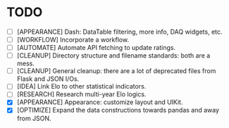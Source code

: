 # TODO

- [ ] [APPEARANCE] Dash: DataTable filtering, more info, DAQ widgets, etc.
- [ ] [WORKFLOW] Incorporate a workflow.
- [ ] [AUTOMATE] Automate API fetching to update ratings.
- [ ] [CLEANUP] Directory structure and filename standards: both are a mess.
- [ ] [CLEANUP] General cleanup: there are a lot of deprecated files from Flask and JSON I/Os.
- [ ] [IDEA] Link Elo to other statistical indicators.
- [ ] [RESEARCH] Research multi-year Elo logics.
- [x] [APPEARANCE] Appearance: customize layout and UIKit.
- [x] [OPTIMIZE] Expand the data constructions towards pandas and away from JSON.
